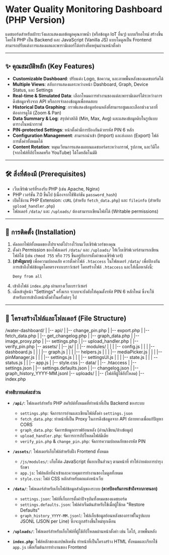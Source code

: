 # Water Quality Monitoring Dashboard (PHP Version)

แดชบอร์ดสำหรับเฝ้าระวังและแสดงผลข้อมูลคุณภาพน้ำ (หรือข้อมูล IoT อื่นๆ) แบบเรียลไทม์ สร้างขึ้นโดยใช้ PHP เป็น Backend และ JavaScript (Vanilla JS) แบบโมดูลเป็น Frontend สามารถปรับแต่งการแสดงผลและพารามิเตอร์ได้อย่างยืดหยุ่นผ่านหน้าตั้งค่า

---

## ✨ คุณสมบัติหลัก (Key Features)

* **Customizable Dashboard**: ปรับแต่ง Logo, ข้อความ, และภาพพื้นหลังของแดชบอร์ดได้
* **Multiple Views**: สลับการแสดงผลระหว่างหน้า Dashboard, Graph, Device Status, และ Settings
* **Real-time & Simulated Data**: เลือกโหมดการทำงานของแต่ละพารามิเตอร์ได้ระหว่างการดึงข้อมูลจริงจาก API หรือการจำลองข้อมูลเพื่อทดสอบ
* **Historical Data Graphing**: กราฟแสดงข้อมูลย้อนหลังที่สามารถซูมและเลือกช่วงเวลาที่ต้องการดูได้ (Zoom & Pan)
* **Data Summary & Log**: สรุปค่าสถิติ (Min, Max, Avg) และแสดงข้อมูลดิบในรูปแบบตารางในหน้ากราฟ
* **PIN-protected Settings**: หน้าตั้งค่ามีการป้องกันด้วยรหัส PIN 6 หลัก
* **Configuration Management**: สามารถนำเข้า (Import) และส่งออก (Export) ไฟล์การตั้งค่าทั้งหมดได้
* **Content Rotation**: หมุนเวียนการแสดงผลบนแดชบอร์ดระหว่างกราฟ, รูปภาพ, และวิดีโอ (จากไฟล์ที่อัปโหลดหรือ YouTube) ได้โดยอัตโนมัติ

---

## 🛠️ สิ่งที่ต้องมี (Prerequisites)

* เว็บเซิร์ฟเวอร์ที่รองรับ PHP (เช่น Apache, Nginx)
* PHP เวอร์ชั่น 7.0 ขึ้นไป (เนื่องจากใช้ฟังก์ชัน `password_hash`)
* เปิดใช้งาน PHP Extension: `cURL` (สำหรับ `fetch_data.php`) และ `fileinfo` (สำหรับ `upload_handler.php`)
* โฟลเดอร์ `/data/` และ `/uploads/` ต้องสามารถเขียนไฟล์ได้ (Writable permissions)

---

## 🚀 การติดตั้ง (Installation)

1.  คัดลอกไฟล์ทั้งหมดของโปรเจกต์ไปวางไว้บนเว็บเซิร์ฟเวอร์ของคุณ
2.  ตั้งค่า Permission ของโฟลเดอร์ `/data/` และ `/uploads/` ให้เว็บเซิร์ฟเวอร์สามารถเขียนไฟล์ได้ (เช่น `chmod 755` หรือ `775` ขึ้นอยู่กับการตั้งค่าของเซิร์ฟเวอร์)
3.  **(สำคัญมาก)** เพื่อความปลอดภัย ควรตั้งค่าไฟล์ `.htaccess` ในโฟลเดอร์ `/data/` เพื่อป้องกันการเข้าถึงไฟล์ข้อมูลโดยตรงจากเบราว์เซอร์ โดยสร้างไฟล์ `.htaccess` และใส่เนื้อหาดังนี้:
    ```
    Deny from all
    ```
4.  เข้าถึงไฟล์ `index.php` ผ่านทางเว็บเบราว์เซอร์
5.  เมื่อเข้าสู่หน้า "Settings" ครั้งแรก ระบบจะบังคับให้คุณตั้งรหัส PIN 6 หลักใหม่ ซึ่งจะใช้สำหรับการเข้าถึงหน้าตั้งค่าในครั้งต่อๆ ไป

---

## 📂 โครงสร้างไฟล์และโฟลเดอร์ (File Structure)


/water-dashboard/
|
|-- api/
|   |-- change_pin.php
|   |-- export.php
|   |-- fetch_data.php
|   |-- get_changelog.php
|   |-- graph_data.php
|   |-- image_proxy.php
|   |-- settings.php
|   |-- upload_handler.php
|   |-- verify_pin.php 
|-- assets/ 
|   |-- js/ 
|   |   |-- modules/ 
|   |   |   |-- config.js 
|   |   |   |-- dashboard.js 
|   |   |   |-- graph.js 
|   |   |   |-- helpers.js 
|   |   |   |-- mediaPicker.js 
|   |   |   |-- pinManager.js 
|   |   |   |-- settings.js 
|   |   |   |-- settingsUI.js 
|   |   |   |-- state.js 
|   |   |   -- status.js
|   |   |-- app.js 
|   |-- style.css
|-- data/
|   |-- .htaccess
|   |-- settings.json
|   |-- settings.defaults.json
|   |-- changelog.json
|   |-- graph_history_YYYY-MM.jsonl 
|-- uploads/ 
|   |-- (ไฟล์ที่ผู้ใช้อัปโหลด) 
|-- index.php


### คำอธิบายแต่ละส่วน

* **`/api/`**: โฟลเดอร์สำหรับ PHP สคริปต์ทั้งหมดที่ทำหน้าที่เป็น Backend ของระบบ
    * `settings.php`: จัดการการอ่านและเขียนไฟล์ตั้งค่า `settings.json`
    * `fetch_data.php`: ทำหน้าที่เป็น Proxy ในการดึงข้อมูลจาก API ปลายทางเพื่อแก้ปัญหา CORS
    * `graph_data.php`: จัดการข้อมูลกราฟย้อนหลัง (อ่าน/เขียน/ล้างข้อมูล)
    * `upload_handler.php`: จัดการการอัปโหลดไฟล์มีเดีย
    * `verify_pin.php` & `change_pin.php`: จัดการความปลอดภัยของรหัส PIN

* **`/assets/`**: โฟลเดอร์เก็บไฟล์สำหรับฝั่ง Frontend ทั้งหมด
    * `/js/modules/`: เก็บโค้ด JavaScript ที่แยกเป็นส่วนๆ ตามหน้าที่ ทำให้ง่ายต่อการบำรุงรักษา
    * `app.js`: ไฟล์หลักที่นำเข้าและควบคุมการทำงานของโมดูลทั้งหมด
    * `style.css`: ไฟล์ CSS หลักสำหรับตกแต่งหน้าเว็บ

* **`/data/`**: โฟลเดอร์สำหรับเก็บไฟล์ข้อมูลสำคัญของระบบ **(ควรป้องกันการเข้าถึงจากภายนอก)**
    * `settings.json`: ไฟล์ที่เก็บการตั้งค่าปัจจุบันทั้งหมดของแดชบอร์ด
    * `settings.defaults.json`: ไฟล์ค่าเริ่มต้นสำหรับใช้เมื่อผู้ใช้กด "Restore Defaults"
    * `graph_history_YYYY-MM.jsonl`: ไฟล์เก็บข้อมูลย้อนหลังของกราฟในรูปแบบ JSONL (JSON per Line) ซึ่งจะถูกสร้างขึ้นใหม่ทุกเดือน

* **`/uploads/`**: โฟลเดอร์สำหรับเก็บไฟล์ที่ผู้ใช้อัปโหลดผ่านหน้าตั้งค่า เช่น โลโก้, ภาพพื้นหลัง

* **`index.php`**: ไฟล์หลักของแอปพลิเคชัน ทำหน้าที่เป็นโครงสร้าง HTML ทั้งหมดและเรียกใช้ `app.js` เพื่อเริ่มต้นการทำงานของ Frontend
